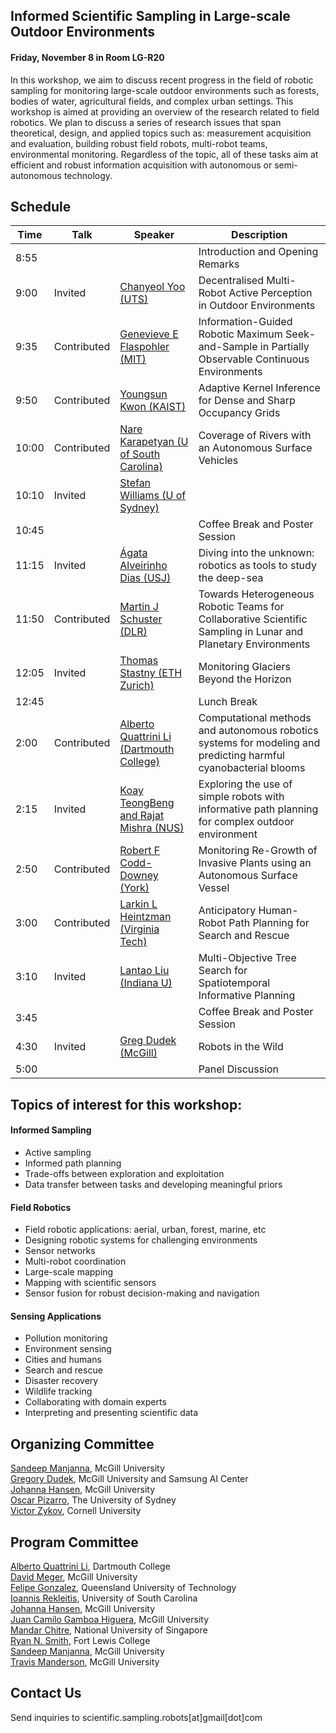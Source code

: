 ## Informed Scientific Sampling in Large-scale Outdoor Environments

#### Friday, November 8 in Room LG-R20

In this workshop, we aim to discuss recent progress in the field of robotic sampling for monitoring large-scale outdoor environments such as forests, bodies of water, agricultural fields, and complex urban settings.  This workshop is aimed at providing an overview of the research related to field robotics. We plan to discuss a series of research issues that span theoretical, design, and applied topics such as:  measurement acquisition and evaluation, building robust field robots, multi-robot teams, environmental monitoring. Regardless of the topic, all of these tasks aim at efficient and robust information acquisition with autonomous or semi-autonomous technology.

## Schedule


| Time | Talk | Speaker | Description |
| --- | --- | --- | --- |
| 8:55 ||| Introduction and Opening Remarks |
| 9:00 | Invited | [Chanyeol Yoo (UTS)](https://scientific-sampling-robots.github.io/iros-2019-workshop/speakers.html#chanyeol) | Decentralised Multi-Robot Active Perception in Outdoor Environments |  
| 9:35 | Contributed | [Genevieve E Flaspohler (MIT)](https://scientific-sampling-robots.github.io/iros-2019-workshop/contributed.html#one) | Information-Guided Robotic Maximum Seek-and-Sample in Partially Observable Continuous Environments |  
| 9:50 | Contributed | [Youngsun Kwon (KAIST)](https://scientific-sampling-robots.github.io/iros-2019-workshop/contributed.html#two) | Adaptive Kernel Inference for Dense and Sharp Occupancy Grids |  
| 10:00 | Contributed | [Nare Karapetyan (U of South Carolina)](https://scientific-sampling-robots.github.io/iros-2019-workshop/contributed.html#three) | Coverage of Rivers with an Autonomous Surface Vehicles | 
| 10:10 | Invited | [Stefan Williams (U of Sydney)](https://scientific-sampling-robots.github.io/iros-2019-workshop/speakers.html#stefan) ||
| 10:45 ||| Coffee Break and Poster Session |
| 11:15 | Invited | [Ágata Alveirinho Dias (USJ)](https://scientific-sampling-robots.github.io/iros-2019-workshop/speakers.html#agata) | Diving into the unknown: robotics as tools to study the deep-sea |
| 11:50 | Contributed | [Martin J Schuster (DLR)](https://scientific-sampling-robots.github.io/iros-2019-workshop/contributed.html#four) |  Towards Heterogeneous Robotic Teams for Collaborative Scientific Sampling in Lunar and Planetary Environments |
| 12:05 | Invited | [Thomas Stastny (ETH Zurich)](https://scientific-sampling-robots.github.io/iros-2019-workshop/speakers.html#thomas) | Monitoring Glaciers Beyond the Horizon |
| 12:45 ||| Lunch Break |
| 2:00 | Contributed | [Alberto Quattrini Li (Dartmouth College)](https://scientific-sampling-robots.github.io/iros-2019-workshop/contributed.html#five) | Computational methods and autonomous robotics systems for modeling and predicting harmful cyanobacterial blooms | 
| 2:15 | Invited | [Koay TeongBeng and Rajat Mishra (NUS)](https://scientific-sampling-robots.github.io/iros-2019-workshop/speakers.html#koay) | Exploring the use of simple robots with informative path planning for complex outdoor environment | 
| 2:50 | Contributed | [Robert F Codd-Downey (York)](https://scientific-sampling-robots.github.io/iros-2019-workshop/contributed.html#six) | Monitoring Re-Growth of Invasive Plants using an Autonomous Surface Vessel |
| 3:00 | Contributed | [Larkin L Heintzman (Virginia Tech)](https://scientific-sampling-robots.github.io/iros-2019-workshop/contributed.html#seven) | Anticipatory Human-Robot Path Planning for Search and Rescue |
| 3:10 | Invited | [Lantao Liu (Indiana U)](https://scientific-sampling-robots.github.io/iros-2019-workshop/speakers.html#lantao) | Multi-Objective Tree Search for Spatiotemporal Informative Planning |
| 3:45 |||  Coffee Break and Poster Session |
| 4:30 | Invited | [Greg Dudek (McGill)](https://scientific-sampling-robots.github.io/iros-2019-workshop/speakers.html#greg) | Robots in the Wild |   
| 5:00 ||| Panel Discussion |

## Topics of interest for this workshop:

#### Informed Sampling
- Active sampling
- Informed path planning
- Trade-offs between exploration and exploitation   
- Data transfer between tasks and developing meaningful priors  

#### Field Robotics
- Field robotic applications: aerial, urban, forest, marine, etc
- Designing robotic systems for challenging environments 
- Sensor networks
- Multi-robot coordination  
- Large-scale mapping  
- Mapping with scientific sensors  
- Sensor fusion for robust decision-making and navigation   

#### Sensing Applications 
- Pollution monitoring
- Environment sensing  
- Cities and humans  
- Search and rescue  
- Disaster recovery  
- Wildlife tracking  
- Collaborating with domain experts  
- Interpreting and presenting scientific data 

<!-- 
## Invited Speakers

[João Sousa](https://www.lsts.pt/member/jo%C3%A3o-sousa), Porto University  
[Ágata Alveirinho Dias](http://ise.usj.edu.mo/people/agata-alveirinho-dias/), Institute of Science and Environment of the University of Saint Joseph (ISE-USJ)  
[Roland Siegwart](http://www.asl.ethz.ch/the-lab/people/person-detail.html?persid=29981), ETH Zurich  
[Gregory Dudek](https://www.cim.mcgill.ca/~dudek/), McGill University  
[Stefan Williams](https://sydney.edu.au/engineering/people/stefan.williams.php), The University of Sydney  
[Lantao Liu](http://homes.sice.indiana.edu/lantao/), Indiana University - Bloomington  
[Mandar Chitre](http://www.chitre.net/), Tropical Marine Science Institute and the National University of Singapore  
[Robert Fitch](https://www.uts.edu.au/staff/robert.fitch), University of Technology, Sydney  
-->
<!-- [Christian Katlein](http://katlein.de/), Jacobs University Bremen  -->




## Organizing Committee

[Sandeep Manjanna](https://www.cim.mcgill.ca/~msandeep/), McGill University  
[Gregory Dudek](https://www.cim.mcgill.ca/~dudek/), McGill University and Samsung AI Center  
[Johanna Hansen](johannah.github.io), McGill University  
[Oscar Pizarro](https://sydney.edu.au/engineering/people/oscar.pizarro.php), The University of Sydney    
[Victor Zykov](https://www.linkedin.com/in/vzykov), Cornell University  

## Program Committee

[Alberto Quattrini Li](https://sites.google.com/view/albertoq), Dartmouth College  
[David Meger](https://www.cim.mcgill.ca/~dmeger/), McGill University  
[Felipe Gonzalez](https://staff.qut.edu.au/staff/felipe.gonzalez), Queensland University of Technology  
[Ioannis Rekleitis](http://www.cse.sc.edu/~yiannisr/), University of South Carolina  
[Johanna Hansen](johannah.github.io), McGill University  
[Juan Camilo Gamboa Higuera](http://www.cim.mcgill.ca/~gamboa/), McGill University  
[Mandar Chitre](http://www.chitre.net/), National University of Singapore  
[Ryan N. Smith](http://www.ryannealsmith.com/), Fort Lewis College  
[Sandeep Manjanna](https://www.cim.mcgill.ca/~msandeep/), McGill University  
[Travis Manderson](http://www.cim.mcgill.ca/~travism/), McGill University  


## Contact Us

Send inquiries to scientific.sampling.robots[at]gmail[dot]com
